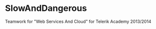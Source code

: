 SlowAndDangerous
================

Teamwork for "Web Services And Cloud" for Telerik Academy 2013/2014
